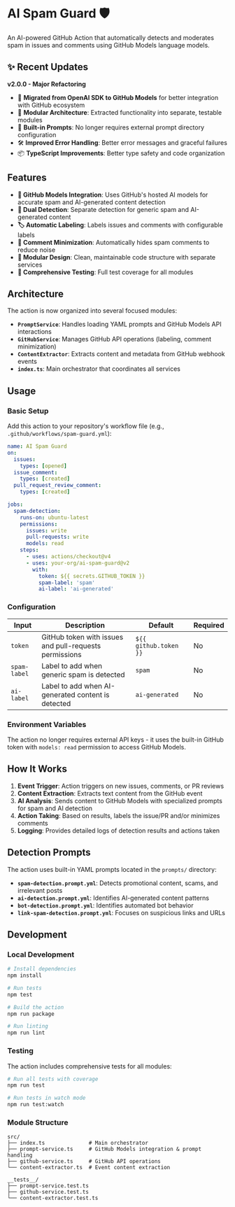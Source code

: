 # AI Spam Guard 🛡️

An AI-powered GitHub Action that automatically detects and moderates spam in
issues and comments using GitHub Models language models.

## ✨ Recent Updates

**v2.0.0 - Major Refactoring**

- 🔄 **Migrated from OpenAI SDK to GitHub Models** for better integration with
  GitHub ecosystem
- 🧩 **Modular Architecture**: Extracted functionality into separate, testable
  modules
- 🎯 **Built-in Prompts**: No longer requires external prompt directory
  configuration
- 🛠️ **Improved Error Handling**: Better error messages and graceful failures
- 📦 **TypeScript Improvements**: Better type safety and code organization

## Features

- **🤖 GitHub Models Integration**: Uses GitHub's hosted AI models for accurate
  spam and AI-generated content detection
- **🎯 Dual Detection**: Separate detection for generic spam and AI-generated
  content
- **🏷️ Automatic Labeling**: Labels issues and comments with configurable labels
- **👻 Comment Minimization**: Automatically hides spam comments to reduce noise
- **📁 Modular Design**: Clean, maintainable code structure with separate
  services
- **🧪 Comprehensive Testing**: Full test coverage for all modules

## Architecture

The action is now organized into several focused modules:

- **`PromptService`**: Handles loading YAML prompts and GitHub Models API
  interactions
- **`GitHubService`**: Manages GitHub API operations (labeling, comment
  minimization)
- **`ContentExtractor`**: Extracts content and metadata from GitHub webhook
  events
- **`index.ts`**: Main orchestrator that coordinates all services

## Usage

### Basic Setup

Add this action to your repository's workflow file (e.g.,
`.github/workflows/spam-guard.yml`):

```yaml
name: AI Spam Guard
on:
  issues:
    types: [opened]
  issue_comment:
    types: [created]
  pull_request_review_comment:
    types: [created]

jobs:
  spam-detection:
    runs-on: ubuntu-latest
    permissions:
      issues: write
      pull-requests: write
      models: read
    steps:
      - uses: actions/checkout@v4
      - uses: your-org/ai-spam-guard@v2
        with:
          token: ${{ secrets.GITHUB_TOKEN }}
          spam-label: 'spam'
          ai-label: 'ai-generated'
```

### Configuration

| Input        | Description                                            | Default               | Required |
| ------------ | ------------------------------------------------------ | --------------------- | -------- |
| `token`      | GitHub token with issues and pull-requests permissions | `${{ github.token }}` | No       |
| `spam-label` | Label to add when generic spam is detected             | `spam`                | No       |
| `ai-label`   | Label to add when AI-generated content is detected     | `ai-generated`        | No       |

### Environment Variables

The action no longer requires external API keys - it uses the built-in GitHub
token with `models: read` permission to access GitHub Models.

## How It Works

1. **Event Trigger**: Action triggers on new issues, comments, or PR reviews
2. **Content Extraction**: Extracts text content from the GitHub event
3. **AI Analysis**: Sends content to GitHub Models with specialized prompts for
   spam and AI detection
4. **Action Taking**: Based on results, labels the issue/PR and/or minimizes
   comments
5. **Logging**: Provides detailed logs of detection results and actions taken

## Detection Prompts

The action uses built-in YAML prompts located in the `prompts/` directory:

- **`spam-detection.prompt.yml`**: Detects promotional content, scams, and
  irrelevant posts
- **`ai-detection.prompt.yml`**: Identifies AI-generated content patterns
- **`bot-detection.prompt.yml`**: Identifies automated bot behavior
- **`link-spam-detection.prompt.yml`**: Focuses on suspicious links and URLs

## Development

### Local Development

```bash
# Install dependencies
npm install

# Run tests
npm test

# Build the action
npm run package

# Run linting
npm run lint
```

### Testing

The action includes comprehensive tests for all modules:

```bash
# Run all tests with coverage
npm run test

# Run tests in watch mode
npm run test:watch
```

### Module Structure

```
src/
├── index.ts              # Main orchestrator
├── prompt-service.ts     # GitHub Models integration & prompt handling
├── github-service.ts     # GitHub API operations
└── content-extractor.ts  # Event content extraction

__tests__/
├── prompt-service.test.ts
├── github-service.test.ts
└── content-extractor.test.ts
```
